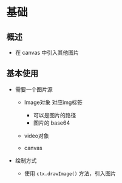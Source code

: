 # 基础

## 概述

+ 在 canvas 中引入其他图片

## 基本使用

+ 需要一个图片源

  + Image对象  对应img标签

    + 可以是图片的路径
    + 图片的 base64

  + video对象
  + canvas

+ 绘制方式

  + 使用 `ctx.drawImage()` 方法，引入图片
